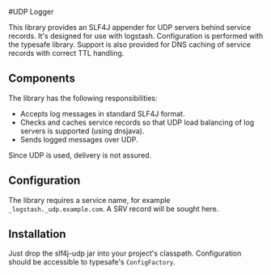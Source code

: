 #UDP Logger

This library provides an SLF4J appender for UDP servers behind service
records. It's designed for use with logstash.  Configuration is performed with
the typesafe library. Support is also provided for DNS caching of service
records with correct TTL handling.

## Components

The library has the following responsibilities:

* Accepts log messages in standard SLF4J format.
* Checks and caches service records so that UDP load balancing of log servers
	is supported (using dnsjava).
* Sends logged messages over UDP.

Since UDP is used, delivery is not assured.

## Configuration

The library requires a service name, for example
`_logstash._udp.example.com`. A SRV record will be sought here.


## Installation

Just drop the slf4j-udp jar into your project's classpath. Configuration
should be accessible to typesafe's `ConfigFactory`.
